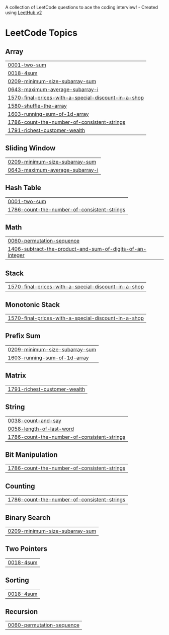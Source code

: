 A collection of LeetCode questions to ace the coding interview! - Created using [LeetHub v2](https://github.com/arunbhardwaj/LeetHub-2.0)
<!---LeetCode Topics Start-->
# LeetCode Topics
## Array
|  |
| ------- |
| [0001-two-sum](https://github.com/Uhasmitha1231/leetcode/tree/master/0001-two-sum) |
| [0018-4sum](https://github.com/Uhasmitha1231/leetcode/tree/master/0018-4sum) |
| [0209-minimum-size-subarray-sum](https://github.com/Uhasmitha1231/leetcode/tree/master/0209-minimum-size-subarray-sum) |
| [0643-maximum-average-subarray-i](https://github.com/Uhasmitha1231/leetcode/tree/master/0643-maximum-average-subarray-i) |
| [1570-final-prices-with-a-special-discount-in-a-shop](https://github.com/Uhasmitha1231/leetcode/tree/master/1570-final-prices-with-a-special-discount-in-a-shop) |
| [1580-shuffle-the-array](https://github.com/Uhasmitha1231/leetcode/tree/master/1580-shuffle-the-array) |
| [1603-running-sum-of-1d-array](https://github.com/Uhasmitha1231/leetcode/tree/master/1603-running-sum-of-1d-array) |
| [1786-count-the-number-of-consistent-strings](https://github.com/Uhasmitha1231/leetcode/tree/master/1786-count-the-number-of-consistent-strings) |
| [1791-richest-customer-wealth](https://github.com/Uhasmitha1231/leetcode/tree/master/1791-richest-customer-wealth) |
## Sliding Window
|  |
| ------- |
| [0209-minimum-size-subarray-sum](https://github.com/Uhasmitha1231/leetcode/tree/master/0209-minimum-size-subarray-sum) |
| [0643-maximum-average-subarray-i](https://github.com/Uhasmitha1231/leetcode/tree/master/0643-maximum-average-subarray-i) |
## Hash Table
|  |
| ------- |
| [0001-two-sum](https://github.com/Uhasmitha1231/leetcode/tree/master/0001-two-sum) |
| [1786-count-the-number-of-consistent-strings](https://github.com/Uhasmitha1231/leetcode/tree/master/1786-count-the-number-of-consistent-strings) |
## Math
|  |
| ------- |
| [0060-permutation-sequence](https://github.com/Uhasmitha1231/leetcode/tree/master/0060-permutation-sequence) |
| [1406-subtract-the-product-and-sum-of-digits-of-an-integer](https://github.com/Uhasmitha1231/leetcode/tree/master/1406-subtract-the-product-and-sum-of-digits-of-an-integer) |
## Stack
|  |
| ------- |
| [1570-final-prices-with-a-special-discount-in-a-shop](https://github.com/Uhasmitha1231/leetcode/tree/master/1570-final-prices-with-a-special-discount-in-a-shop) |
## Monotonic Stack
|  |
| ------- |
| [1570-final-prices-with-a-special-discount-in-a-shop](https://github.com/Uhasmitha1231/leetcode/tree/master/1570-final-prices-with-a-special-discount-in-a-shop) |
## Prefix Sum
|  |
| ------- |
| [0209-minimum-size-subarray-sum](https://github.com/Uhasmitha1231/leetcode/tree/master/0209-minimum-size-subarray-sum) |
| [1603-running-sum-of-1d-array](https://github.com/Uhasmitha1231/leetcode/tree/master/1603-running-sum-of-1d-array) |
## Matrix
|  |
| ------- |
| [1791-richest-customer-wealth](https://github.com/Uhasmitha1231/leetcode/tree/master/1791-richest-customer-wealth) |
## String
|  |
| ------- |
| [0038-count-and-say](https://github.com/Uhasmitha1231/leetcode/tree/master/0038-count-and-say) |
| [0058-length-of-last-word](https://github.com/Uhasmitha1231/leetcode/tree/master/0058-length-of-last-word) |
| [1786-count-the-number-of-consistent-strings](https://github.com/Uhasmitha1231/leetcode/tree/master/1786-count-the-number-of-consistent-strings) |
## Bit Manipulation
|  |
| ------- |
| [1786-count-the-number-of-consistent-strings](https://github.com/Uhasmitha1231/leetcode/tree/master/1786-count-the-number-of-consistent-strings) |
## Counting
|  |
| ------- |
| [1786-count-the-number-of-consistent-strings](https://github.com/Uhasmitha1231/leetcode/tree/master/1786-count-the-number-of-consistent-strings) |
## Binary Search
|  |
| ------- |
| [0209-minimum-size-subarray-sum](https://github.com/Uhasmitha1231/leetcode/tree/master/0209-minimum-size-subarray-sum) |
## Two Pointers
|  |
| ------- |
| [0018-4sum](https://github.com/Uhasmitha1231/leetcode/tree/master/0018-4sum) |
## Sorting
|  |
| ------- |
| [0018-4sum](https://github.com/Uhasmitha1231/leetcode/tree/master/0018-4sum) |
## Recursion
|  |
| ------- |
| [0060-permutation-sequence](https://github.com/Uhasmitha1231/leetcode/tree/master/0060-permutation-sequence) |
<!---LeetCode Topics End-->